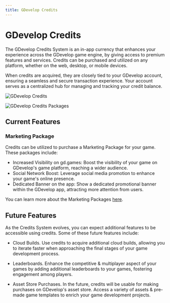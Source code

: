 ```yaml
---
title: GDevelop Credits
---
```


# GDevelop Credits

The GDevelop Credits System is an in-app currency that enhances your experience across the GDevelop game engine, by giving access to premium features and services.
Credits can be purchased and utilized on any platform, whether on the web, desktop, or mobile devices.

When credits are acquired, they are closely tied to your GDevelop account, ensuring a seamless and secure transaction experience. Your account serves as a centralized hub for managing and tracking your credit balance.

![GDevelop Credits](/gdevelop5/credits/credits.png)

![GDevelop Credits Packages](/gdevelop5/credits/credits-packages.png)

## Current Features

### Marketing Package

Credits can be utilized to purchase a Marketing Package for your game. These packages include:

- Increased Visibility on gd.games: Boost the visibility of your game on GDevelop's game platform, reaching a wider audience.
- Social Network Boost: Leverage social media promotion to enhance your game's online presence.
- Dedicated Banner on the app: Show a dedicated promotional banner within the GDevelop app, attracting more attention from users.

You can learn more about the Marketing Packages [here](/gdevelop5/publishing/marketing/).

## Future Features

As the Credits System evolves, you can expect additional features to be accessible using credits. Some of these future features include:

- Cloud Builds. Use credits to acquire additional cloud builds, allowing you to iterate faster when approaching the final stages of your game development process.

- Leaderboards. Enhance the competitive & multiplayer aspect of your games by adding additional leaderboards to your games, fostering engagement among players.

- Asset Store Purchases. In the future, credits will be usable for making purchases on GDevelop's asset store. Access a variety of assets & pre-made game templates to enrich your game development projects.
